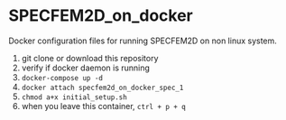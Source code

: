 # SPECFEM2D_on_docker  

Docker configuration files for running SPECFEM2D on non linux system.  

1. git clone or download this repository  
2. verify if docker daemon is running  
3. `docker-compose up -d`  
4. `docker attach specfem2d_on_docker_spec_1`
5. `chmod a+x initial_setup.sh`  
6. when you leave this container, `ctrl + p + q`
